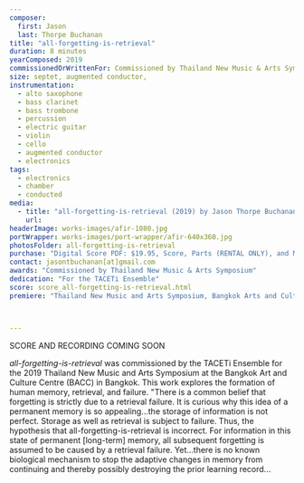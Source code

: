 ```yaml
---
composer:
  first: Jason
  last: Thorpe Buchanan
title: "all-forgetting-is-retrieval"
duration: 8 minutes
yearComposed: 2019
commissionedOrWrittenFor: Commissioned by Thailand New Music & Arts Symposium
size: septet, augmented conductor,
instrumentation:
  - alto saxophone
  - bass clarinet
  - bass trombone
  - percussion
  - electric guitar
  - violin
  - cello
  - augmented conductor
  - electronics
tags:
  - electronics
  - chamber
  - conducted
media:
  - title: "all-forgetting-is-retrieval (2019) by Jason Thorpe Buchanan"
    url:
headerImage: works-images/afir-1080.jpg
portWrapper: works-images/port-wrapper/afir-640x360.jpg
photosFolder: all-forgetting-is-retrieval
purchase: "Digital Score PDF: $19.95, Score, Parts (RENTAL ONLY), and Max Patch: $129.95"
contact: jasontbuchanan[at]gmail.com
awards: "Commissioned by Thailand New Music & Arts Symposium"
dedication: "For the TACETi Ensemble"
score: score_all-forgetting-is-retrieval.html
premiere: "Thailand New Music and Arts Symposium, Bangkok Arts and Culture Centre, Thailand - July 7, 2019"      



---
```

SCORE AND RECORDING COMING SOON
<br>

<em>all-forgetting-is-retrieval</em> was commissioned by the TACETi Ensemble for the 2019 Thailand New Music and Arts Symposium at the Bangkok Art and Culture Centre (BACC) in Bangkok. This work explores the formation of human memory, retrieval, and failure. "There is a common belief that forgetting is strictly due to a retrieval failure. It is curious why this idea of a permanent memory is so appealing...the storage of information is not perfect. Storage as well as retrieval is subject to failure. Thus, the hypothesis that all-forgetting-is-retrieval is incorrect. For information in this state of permanent [long-term] memory, all subsequent forgetting is assumed to be caused by a retrieval failure. Yet...there is no known biological mechanism to stop the adaptive changes in memory from continuing and thereby possibly destroying the prior learning record...
